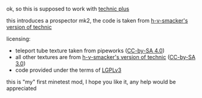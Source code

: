 ok, so this is supposed to work with [technic plus](https://content.minetest.net/packages/mt-mods/technic_plus/)

this introduces a prospector mk2, the code is taken from [h-v-smacker's version of technic](https://github.com/h-v-smacker/technic)

licensing:
 * teleport tube texture taken from pipeworks ([CC-by-SA 4.0](https://creativecommons.org/licenses/by-sa/4.0/))
 * all other textures are from [h-v-smacker's version of technic](https://github.com/h-v-smacker/technic) ([CC-by-SA 3.0](http://creativecommons.org/licenses/by-sa/3.0/))
 * code provided under the terms of [LGPLv3](https://www.gnu.org/licenses/lgpl-3.0.html)

this is "my" first minetest mod, I hope you like it, any help would be appreciated
